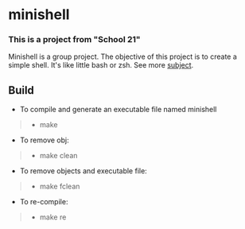 # minishell
### This is a project from  "School 21"
Minishell is a group project. The objective of this project is to create a simple shell. It's like little bash or zsh. 
See more [subject](https://github.com/LavelleVerkarth/minishell/blob/main/en.subject.pdf).

## Build

- To compile and generate an executable file named minishell
> - make
- To remove obj:
> - make clean
- To remove objects and executable file:
> - make fclean
- To re-compile:
> - make re
